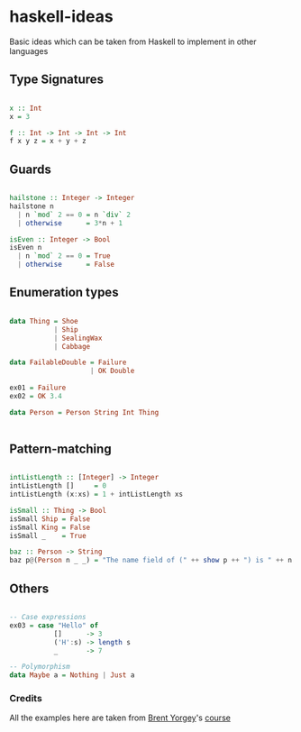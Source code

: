 # haskell-ideas
Basic ideas which can be taken from Haskell to implement in other languages


## Type Signatures

```haskell

x :: Int
x = 3

f :: Int -> Int -> Int -> Int
f x y z = x + y + z

```


## Guards

```haskell

hailstone :: Integer -> Integer
hailstone n
  | n `mod` 2 == 0 = n `div` 2
  | otherwise      = 3*n + 1

isEven :: Integer -> Bool
isEven n 
  | n `mod` 2 == 0 = True
  | otherwise      = False

```


## Enumeration types

```haskell

data Thing = Shoe 
           | Ship 
           | SealingWax 
           | Cabbage 

data FailableDouble = Failure
                    | OK Double
                    
ex01 = Failure
ex02 = OK 3.4

data Person = Person String Int Thing
        

```


## Pattern-matching

```haskell

intListLength :: [Integer] -> Integer
intListLength []     = 0
intListLength (x:xs) = 1 + intListLength xs

isSmall :: Thing -> Bool
isSmall Ship = False
isSmall King = False
isSmall _    = True

baz :: Person -> String
baz p@(Person n _ _) = "The name field of (" ++ show p ++ ") is " ++ n

```


## Others

```haskell

-- Case expressions
ex03 = case "Hello" of
           []      -> 3
           ('H':s) -> length s
           _       -> 7

-- Polymorphism
data Maybe a = Nothing | Just a


```

### Credits

All the examples here are taken from [Brent Yorgey](https://byorgey.wordpress.com/)'s [course](http://www.seas.upenn.edu/~cis194/spring13/lectures.html)
